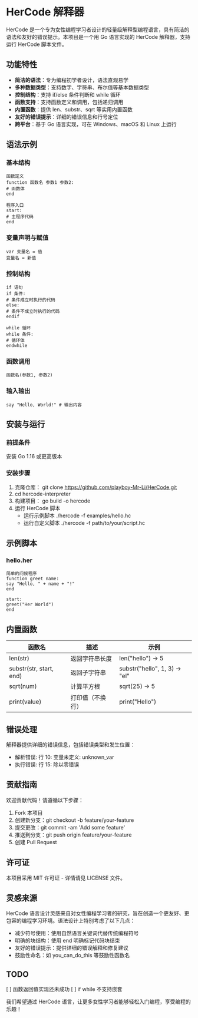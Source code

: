 # HerCode 解释器

HerCode 是一个专为女性编程学习者设计的轻量级解释型编程语言，具有简洁的语法和友好的错误提示。本项目是一个用 Go 语言实现的 HerCode 解释器，支持运行 HerCode 脚本文件。

## 功能特性

- **简洁的语法**：专为编程初学者设计，语法直观易学
- **多种数据类型**：支持数字、字符串、布尔值等基本数据类型
- **控制结构**：支持 if/else 条件判断和 while 循环
- **函数支持**：支持函数定义和调用，包括递归调用
- **内置函数**：提供 len、substr、sqrt 等实用内置函数
- **友好的错误提示**：详细的错误信息和行号定位
- **跨平台**：基于 Go 语言实现，可在 Windows、macOS 和 Linux 上运行

## 语法示例

### 基本结构
```hercode
函数定义
function 函数名 参数1 参数2:
# 函数体
end

程序入口
start:
# 主程序代码
end
```

### 变量声明与赋值
```hercode
var 变量名 = 值
变量名 = 新值
```

### 控制结构
```hercode
if 语句
if 条件:
# 条件成立时执行的代码
else:
# 条件不成立时执行的代码
endif

while 循环
while 条件:
# 循环体
endwhile
```

### 函数调用
```hercode
函数名(参数1, 参数2)
```

### 输入输出
```hercode
say "Hello, World!" # 输出内容
```

## 安装与运行

### 前提条件
安装 Go 1.16 或更高版本

### 安装步骤
1. 克隆仓库：
   git clone https://github.com/playboy-Mr-Li/HerCode.git
2. cd hercode-interpreter
3. 构建项目：
   go build -o hercode
4. 运行 HerCode 脚本
   - 运行示例脚本
     ./hercode -f examples/hello.hc
   - 运行自定义脚本
     ./hercode -f path/to/your/script.hc

## 示例脚本

### hello.her
```hercode
简单的问候程序
function greet name:
say "Hello, " + name + "!"
end

start:
greet("Her World")
end
```


## 内置函数

| 函数名            | 描述         | 示例                             |
|-------------------|--------------|----------------------------------|
| len(str)          | 返回字符串长度   | len("hello") → 5                 |
| substr(str, start, end) | 返回子字符串   | substr("hello", 1, 3) → "el"    |
| sqrt(num)         | 计算平方根     | sqrt(25) → 5                     |
| print(value)      | 打印值（不换行） | print("Hello")                   |

## 错误处理

解释器提供详细的错误信息，包括错误类型和发生位置：

- 解析错误: 行 10: 变量未定义: unknown_var
- 执行错误: 行 15: 除以零错误


## 贡献指南

欢迎贡献代码！请遵循以下步骤：

1. Fork 本项目
2. 创建新分支：git checkout -b feature/your-feature
3. 提交更改：git commit -am 'Add some feature'
4. 推送到分支：git push origin feature/your-feature
5. 创建 Pull Request

## 许可证

本项目采用 MIT 许可证 - 详情请见 LICENSE 文件。

## 灵感来源

HerCode 语言设计灵感来自对女性编程学习者的研究，旨在创造一个更友好、更包容的编程学习环境。语法设计上特别考虑了以下几点：

- 减少符号使用：使用自然语言关键词代替传统编程符号
- 明确的块结构：使用 end 明确标记代码块结束
- 友好的错误提示：提供详细的错误解释和修复建议
- 鼓励性命名：如 you_can_do_this 等鼓励性函数名

## TODO

[ ] 函数返回值实现还未成功
[ ] if while 不支持嵌套

我们希望通过 HerCode 语言，让更多女性学习者能够轻松入门编程，享受编程的乐趣！
